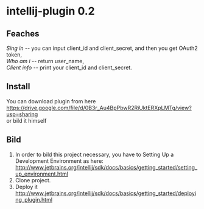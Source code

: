 # intellij-plugin 0.2

## Feaches
*Sing in* -- you can input client_id and client_secret, and then you get OAuth2 token,<br />
*Who am i* -- return user_name,<br />
*Client info* -- print your client_id and client_secret.

## Install
You can download plugin from here<br />
https://drive.google.com/file/d/0B3r_Au4BpPbwR2RiUktERXpLMTg/view?usp=sharing<br />
or bild it himself

## Bild
1. In order to bild this project necessary, you have to Setting Up a Development Environment
as here: http://www.jetbrains.org/intellij/sdk/docs/basics/getting_started/setting_up_environment.html
2. Clone project. 
3. Deploy it 
http://www.jetbrains.org/intellij/sdk/docs/basics/getting_started/deploying_plugin.html
